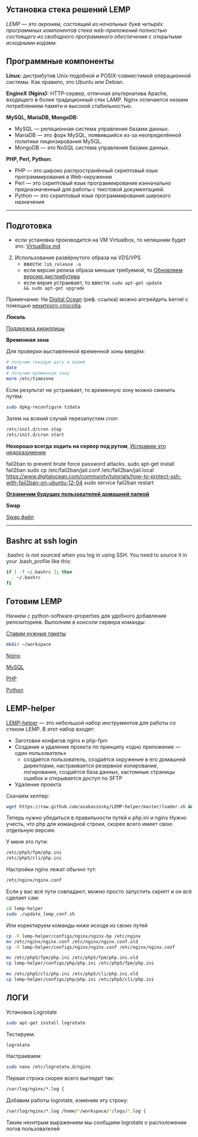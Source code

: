 Установка стека решений LEMP
---------------------------

_LEMP — это акроним, состоящий из начальных букв четырёх программных компонентов стека web-приложений полностью состоящего из свободного программного обеспечения с открытыми исходными кодами._

## Программные компоненты

__Linux:__ дистрибутив Unix-подобной и POSIX-совместимой операционной системы.  Как правило, это Ubuntu или Debian.

__EngineX (Nginx):__ HTTP-сервер, отличная альтернатива Apache, входящего в более традиционный стек LAMP. Nginx отличается низким потреблением памяти и высокой стабильностью.

__MySQL, MariaDB, MongoDB:__ 
- MySQL — реляционная система управления базами данных. 
- MariaDB — это форк MySQL, появившийся из-за неопределённой политики лицензирования MySQL. 
- MongoDB — это NoSQL система управления базами данных.

__PHP, Perl, Python:__ 
- PHP — это широко распространённый скриптовый язык программирования в Web-окружении
- Perl — это скриптовый язык программирования изнначально предназначенный для работы с текстовой документацией.
- Python — это скриптовый язык программирования широкого назначения

----------------------------------

## Подготовка

- если установка производится на VM Virtualbox, то нелишним будет это: [VirtualBox.md](../VirtualBox/README.md)
2. Использование развёрнутого образа на VDS/VPS
    - ввести: <code>lsb_release -a</code>
    - если версия релиза образа меньше требуемой, то [Обновляем версию дистрибутива](../Misc/ReleaseUpgrade.md)
    - если верия устраивает, то ввести: <code>sudo apt-get update && sudo apt-get upgrade</code>

Примечание:
На [Digital Ocean]( https://www.digitalocean.com/?refcode=bbc4266b0488
) (реф. ссылка) можно апгрейдить kernel с помощью [нехитрого способа](../Misc/DOKernelUpgrade.md). 



__Локаль__

[Поддержка кириллицы](../Misc/CyrillicConsole.md)


__Временная зона__

Для проверки выставленной временной зоны введём: 

```bash
# получим текущую дату и время
date
# получим временную зону
more /etc/timezone
```

Если результат не устраивает, то временную зону можно сменить путём:

```bash
sudo dpkg-reconfigure tzdata
```

Затем на всякий случай перезапустим _cron:_

```bash
/etc/init.d/cron stop
/etc/init.d/cron start
```

__Нехорошо всегда ходить на сервер под рутом__, [Исправим это недоразумение](../Misc/SshDisableRoot.md)

 fail2ban to prevent brute force password attacks.
sudo apt-get install fail2ban
sudo cp /etc/fail2ban/jail.conf /etc/fail2ban/jail.local
https://www.digitalocean.com/community/tutorials/how-to-protect-ssh-with-fail2ban-on-ubuntu-12-04
sudo service fail2ban restart


[**Ограничим будущих пользователей домашней папкой**](../Misc/SFTPChrooting.md)



__Swap__

[Swap файл](../Misc/Swap.md)


----------------------------------

## Bashrc at ssh login

.bashrc is not sourced when you log in using SSH. You need to source it in your .bash_profile like this:

```bash
if [ -f ~/.bashrc ]; then
  . ~/.bashrc
fi
```


## Готовим LEMP

Начнем с python-software-properties для удобного добавления репозиториев. Выполним в консоли сервера команды:

[Ставим нужные пакеты](./NecessaryPackages.md)

```bash 
mkdir ~/workspace
```

[Nginx](./Nginx.md)

[MySQL](./MySQL.md)

[PHP](./PHP.md)

[Python](./Python.md)

## LEMP-helper

[LEMP-helper](https://github.com/asakasinsky/LEMP-helper) — это небольшой набор инструментов для работы со стеком LEMP. В этот набор входят:

- Заготовки конфигов nginx и php-fpm 
- Создание и удаление проекта по принципу «одно приложение — один пользователь»
    - создаётся пользователь, создаётся окружение в его домашней директории, настраивается резервное копирование, логирование, создаётся база данных, кастомные страницы ошибок и открывается доступ по SFTP
- Удаление проекта

Скачаем хелпер:
```bash
wget https://raw.github.com/asakasinsky/LEMP-helper/master/loader.sh && chmod +x loader.sh && ./loader.sh
```

Теперь нужно убедиться в правильности путей к php.ini и nginx
Нужно учесть, что php для командной строки, скорее всего имеет свою отдельную версию

У меня это пути:
```bash
/etc/php5/fpm/php.ini
/etc/php5/cli/php.ini
```

Настройки nginx лежат обычно тут:
```bash
/etc/nginx/nginx.conf
```

Если у вас всё пути совпадают, можно просто запустить скрипт и он всё сделает сам:
```bash
cd lemp-helper
sudo ./update_lemp_conf.sh
```

Или коректируем команды ниже исходя из своих путей
```bash
cp -R lemp-helper/configs/nginx/nginx-bp /etc/nginx
mv /etc/nginx/nginx.conf /etc/nginx/nginx.conf.old
cp -R lemp-helper/configs/nginx/nginx.conf /etc/nginx/nginx.conf

mv /etc/php5/fpm/php.ini /etc/php5/fpm/php.ini.old
cp lemp-helper/configs/php/php.ini /etc/php5/fpm/php.ini

mv /etc/php5/cli/php.ini /etc/php5/cli/php.ini.old
cp lemp-helper/configs/php/php.ini /etc/php5/cli/php.ini
```

## ЛОГИ

Установка Logrotate

```bash
sudo apt-get install logrotate
```

Тестируем:
```bash
logrotate
```

Настраиваем:
```bash
sudo nano /etc/logrotate.d/nginx
```

Первая строка скорее всего выглядит так:
```bash
/var/log/nginx/*.log {
```

Добавим работы logrotate, изменим эту строку:
```bash
/var/log/nginx/*.log /home/*/workspace/*/logs/*.log {
```

Таким нехитрым выражением мы сообщаем logrotate о расположении логов пользователей 
